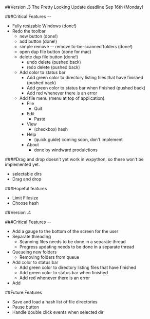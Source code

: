 
##Version .3 The Pretty Looking Update deadline Sep 16th (Monday)

###Critical Features -- 



* Fully resizable Windows (done!)
* Redo the toolbar 
	* new button (done!)
	* add button (done!)
	* simple remove -- remove to-be-scanned folders (done!)
	* open dup file button (done for mac)
	* delete dup file button (done!)
		* undo delete (pushed back)
		* redo delete (pushed back)
	* Add color to status bar
		* Add green color to directory listing files that have finished (pushed back)
		* Add green color to status bar when finished (pushed back)
		* Add red whenever there is an error 
	* Add file menu (menu at top of application).
		* File
			* Quit
		* Edit
			* Paste
		* View
			* (checkbox) hash
		* Help
			* (quick guide) coming soon, don't implement
		* About 
			* done by windward produictions

####Drag and drop doesn't yet work in wxpython, so these won't be implemented yet.
* selectable dirs
* Drag and drop

###Hopeful features

* Limit Filesize
* Choose hash

##Version .4

###Critical Features -- 

* Add a gauge to the bottom of the screen for the user
* Separate threading
	* Scanning files needs to be done in a separate thread
	* Progress updating needs to be done in a separate thread
* Queueing new folders
	* Removing folders from queue
* Add color to status bar
	* Add green color to directory listing files that have finished
	* Add green color to status bar when finished
	* Add red whenever there is an error
* Add 



##Future Features

* Save and load a hash list of file directories
* Pause button
* Handle double click events when selected dir
